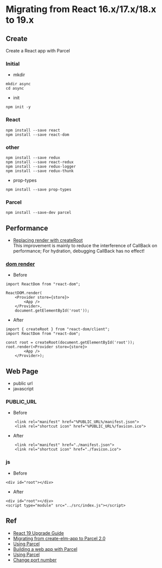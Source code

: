 Migrating from React 16.x/17.x/18.x to 19.x
====

## Create
Create a React app with Parcel

### Initial
- mkdir
```
mkdir async
cd async
```
- init
```
npm init -y
```

### React
```
npm install --save react
npm install --save react-dom
```

### other
```
npm install --save redux
npm install --save react-redux
npm install --save redux-logger
npm install --save redux-thunk
```
- prop-types
```
npm install --save prop-types
```

### Parcel
```
npm install --save-dev parcel
```


## Performance
- [Replacing render with createRoot](https://github.com/reactwg/react-18/discussions/5)    
This improvement is mainly to reduce the interference of CallBack on performance;
For hydration, debugging CallBack has no effect!

### [dom render](https://codemod.com/registry/react-19-replace-reactdom-render)
- Before
```
import ReactDom from "react-dom";

ReactDOM.render(
    <Provider store={store}>
        <App />
    </Provider>,
    document.getElementById('root'));
```

- After
```
import { createRoot } from "react-dom/client";
import ReactDom from "react-dom";

const root = createRoot(document.getElementById('root'));
root.render(<Provider store={store}>
        <App />
    </Provider>);
```

## Web Page
- public url
- javascript

### PUBLIC_URL
- Before
```
    <link rel="manifest" href="%PUBLIC_URL%/manifest.json">
    <link rel="shortcut icon" href="%PUBLIC_URL%/favicon.ico">
```
- After
```
    <link rel="manifest" href="./manifest.json">
    <link rel="shortcut icon" href="./favicon.ico">
```


### js
- Before
```
<div id="root"></div>
```
- After
```
<div id="root"></div>
<script type="module" src="../src/index.js"></script>
```

## Ref
- [React 19 Upgrade Guide](https://react.dev/blog/2024/04/25/react-19-upgrade-guide)
- [Migrating from create-elm-app to Parcel 2.0](https://medium.com/@FlavioCorpa/migrating-from-create-elm-app-to-parcel-2-0-71e5f2fd0e3)
- [Using Parcel](https://parceljs.org/recipes/react)
- [Building a web app with Parcel](https://parceljs.org/getting-started/webapp)
- [Using Parcel](https://parceljs.org/recipes/react)
- [Change port number](https://parceljs.org/features/development/#dev-server)
